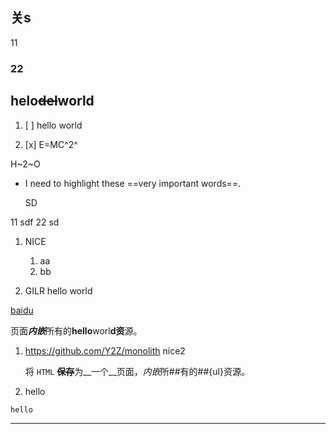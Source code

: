 ## 关s

11

### 22





## helo~~del~~world

1. [ ] hello world

2. [x] E=MC^2^

H~2~O
* I need to highlight these ==very important words==.

  SD

11
sdf
22
sd
1. NICE

   1. aa
   2. bb

2. GILR
hello world

[baidu](https://baidu.com)

页面***内嵌***所有的**hello**worl**d资**源。

1. https://github.com/Y2Z/monolith
    nice2

    将 `HTML` ~~**保存**~~为__一个__页面，*内嵌*所##有的##{ul}资源。

2. hello

```
hello
```

---
